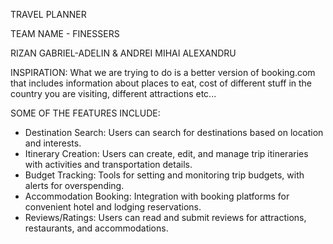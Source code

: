 TRAVEL PLANNER

TEAM NAME - FINESSERS

RIZAN GABRIEL-ADELIN & ANDREI MIHAI ALEXANDRU

INSPIRATION: What we are trying to do is a better version of booking.com that includes information about places to eat, cost of different stuff in the country you are visiting, different attractions etc...

SOME OF THE FEATURES INCLUDE:

- Destination Search: Users can search for destinations based on location and interests.
- Itinerary Creation: Users can create, edit, and manage trip itineraries with activities and transportation details.
- Budget Tracking: Tools for setting and monitoring trip budgets, with alerts for overspending.
- Accommodation Booking: Integration with booking platforms for convenient hotel and lodging reservations.
- Reviews/Ratings: Users can read and submit reviews for attractions, restaurants, and accommodations.
